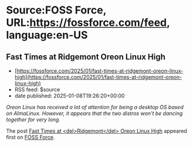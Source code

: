 # Source:FOSS Force, URL:https://fossforce.com/feed, language:en-US

## Fast Times at Ridgemont Oreon Linux High
 - [https://fossforce.com/2025/01/fast-times-at-ridgemont-oreon-linux-high](https://fossforce.com/2025/01/fast-times-at-ridgemont-oreon-linux-high)
 - RSS feed: $source
 - date published: 2025-01-08T19:26:20+00:00

<p><em>Oreon Linux has received a lot of attention for being a desktop OS based on AlmaLinux. However, it appears that the two distros won't be dancing together for very long.</em></p>
<p>The post <a href="https://fossforce.com/2025/01/fast-times-at-ridgemont-oreon-linux-high/">Fast Times at &lt;del&gt;Ridgemont&lt;/del&gt; Oreon Linux High</a> appeared first on <a href="https://fossforce.com">FOSS Force</a>.</p>

